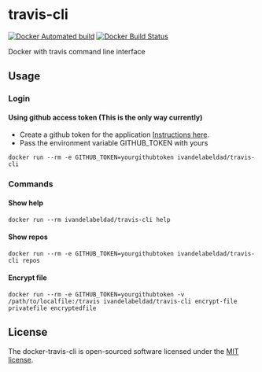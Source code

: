 # travis-cli

[![Docker Automated build](https://img.shields.io/docker/automated/ivandelabeldad/travis-cli.svg)](https://store.docker.com/community/images/ivandelabeldad/travis-cli)
[![Docker Build Status](https://img.shields.io/docker/build/ivandelabeldad/travis-cli.svg)](https://store.docker.com/community/images/ivandelabeldad/travis-cli)

Docker with travis command line interface

## Usage

### Login

#### Using github access token (This is the only way currently)

- Create a github token for the application [Instructions here](https://help.github.com/articles/creating-a-personal-access-token-for-the-command-line/).
- Pass the environment variable GITHUB_TOKEN with yours

```
docker run --rm -e GITHUB_TOKEN=yourgithubtoken ivandelabeldad/travis-cli
```

### Commands

#### Show help
```
docker run --rm ivandelabeldad/travis-cli help
```

#### Show repos

```
docker run --rm -e GITHUB_TOKEN=yourgithubtoken ivandelabeldad/travis-cli repos
```

#### Encrypt file
```
docker run --rm -e GITHUB_TOKEN=yourgithubtoken -v /path/to/localfile:/travis ivandelabeldad/travis-cli encrypt-file privatefile encryptedfile
```

## License

The docker-travis-cli is open-sourced software licensed under
the [MIT license](https://github.com/ivandelabeldad/travis-cli/blob/master/LICENSE).

